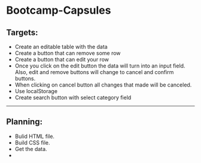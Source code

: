# Bootcamp-Capsules

## Targets: 
* Create an editable table with the data
* Create a button that can remove some row
* Create a button that can edit your row
* Once you click on the edit button the data will turn into an input field. Also, edit and remove buttons will change to cancel and confirm buttons.
* When clicking on cancel button all changes that made will be canceled.
* Use localStorage
* Create search button with select category field
---

## Planning:
* Bulid HTML file.
* Build CSS file.
* Get the data.
* 